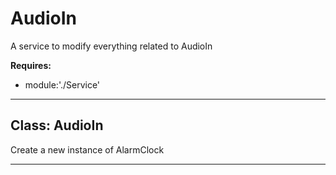 # AudioIn

A service to modify everything related to AudioIn

**Requires:**

+ module:'./Service'

* * *

## Class: AudioIn

Create a new instance of AlarmClock

* * *
